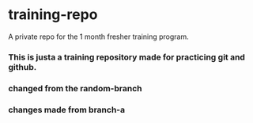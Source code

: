# training-repo
A private repo for the 1 month fresher training program.

### This is justa a training repository made for practicing git and github.

### changed from the random-branch
### changes made from branch-a